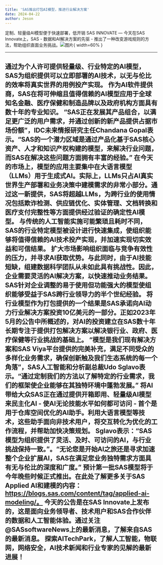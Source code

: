 ```yaml
---
title: 'SAS推出打包AI模型，推进行业解决方案'
date: 2024-04-22
author: Jeson
---
```


定制、轻量级AI模型便于快速部署，低开销
SAS INNOVATE — 今天在SAS Innovate上，SAS - 数据和AI解决方案的先驱 - 推出了一种改变游戏规则的方法，帮助组织直面业务挑战。![图片](https://ai-techpark.com/wp-content/uploads/2024/04/SAS-advances-960x540.jpg){ width=60% }

---
通过为个人许可提供轻量级、行业特定的AI模型，SAS为组织提供可以立即部署的AI技术，以无与伦比的效率将真实世界的用例投产实现。
作为AI软件提供商，SAS在将可伸缩且值得信赖的AI模型应用于全球知名金融、医疗保健和制造品牌以及政府机构方面具有数十年的专业知识。
“SAS正在发展其产品组合，以满足更广泛的用户需求，并通过创新的新产品提供占据市场份额”，IDC未来情报研究主任Chandana Gopal表示。“SAS的一个潜力区域是通过产品化基于SAS核心资产、人才和知识产权构建的模型，来解决行业问题，而SAS在解决这些问题方面拥有丰富的经验。”
在今天的市场上，模型的应用主要集中在大语言模型（LLMs）用于生成式AI。实际上，LLMs只占AI真实世界生产部署和业务决策中建模需求的非常小部分。通过这一新提供，SAS将超越LLMs，为跨行业的使用情况包括欺诈检测、供应链优化、实体管理、文档转换和医疗支付完整性等方面提供经过验证的确定性AI模型。
与传统的人工智能实施可能繁琐且耗时不同，SAS的行业特定模型被设计进行快速集成，使组织能够将值得信赖的AI技术投产实现，并加速实现切实效益和可信结果。
扩大市场影响组织面临与竞争有效性的压力，并寻求AI获取优势。与此同时，由于AI技能短缺，组建数据科学团队从未如此具有挑战性。因此，企业需要灵活的AI解决方案，以快速推动业务结果。SAS针对企业调整的易于使用但功能强大的模型使组织能够受益于SAS跨行业领导力的半个世纪经验。
将行业模型作为打包提供的一个结果是SAS承诺向AI动力行业解决方案投资10亿美元的一部分。正如2023年5月的公告中所概述的，对AI的投资建立在SAS数十年长期专注于提供打包解决方案以解决银行业、政府、医疗保健等行业挑战的基础上。
“模型是我们现有解决方案和SAS Viya平台提供的完美补充，满足不同受众的多样化业务需求，确保创新触及我们生态系统的每一个角落”，SAS人工智能和分析副总裁Udo Sglavo表示。“通过定制我们的方法以了解特定的行业需求，我们的框架使企业能够在其独特环境中蓬勃发展。”
将AI带给大众SAS正在通过提供开箱即用、轻量级AI模型来民主化AI - 使AI无论技能水平如何都可访问 - 首个是用于仓库空间优化的AI助手。利用大语言模型等技术，这些助手面向非技术用户，将交互转化为优化的工作流程，并帮助加快决策规划。
Sglavo表示：“SAS模型为组织提供了灵活、及时、可访问的AI，与行业挑战保持一致。”。“无论您是开始AI之旅还是寻求加速整个企业扩展AI，SAS在满足您业务独特需求方面具有无与伦比的深度和广度。”
预计第一批SAS模型将于今年晚些时候正式推出。在此处了解更多关于SAS Applied AI和建模的内容：https://blogs.sas.com/content/tag/applied-ai-modeling/。
今天的公告是在SAS Innovate上发布的，这是面向业务领导者、技术用户和SAS合作伙伴的数据和人工智能体验。通过关注@SASsoftwareNews上的最新消息，了解来自SAS的最新消息。
探索AITechPark，了解人工智能，物联网，网络安全，AI技术新闻和行业专家的见解的最新进展！
---
